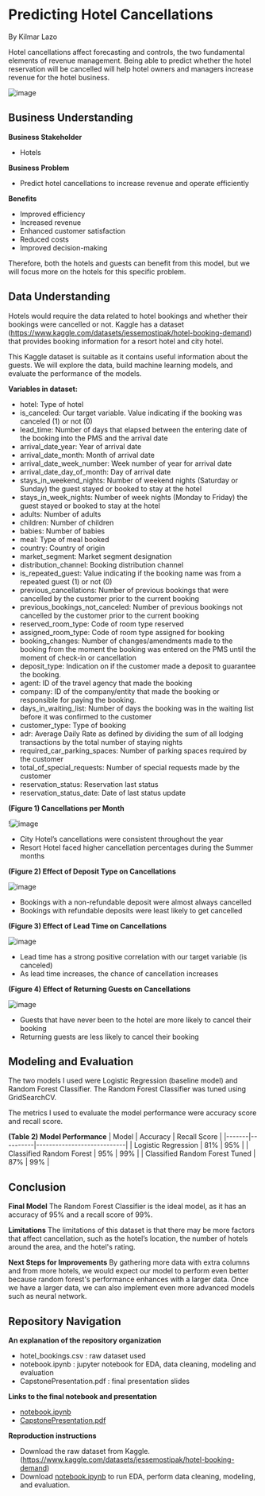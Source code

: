 # Predicting Hotel Cancellations
By Kilmar Lazo

Hotel cancellations affect forecasting and controls, the two fundamental elements of revenue management. Being able to predict whether the hotel reservation will be cancelled will help hotel owners and managers increase revenue for the hotel business.

![image](https://user-images.githubusercontent.com/110120531/216509069-2569a3df-085f-461c-92d8-052b16fbf1c0.png)

## Business Understanding

**Business Stakeholder**
- Hotels

**Business Problem**
- Predict hotel cancellations to increase revenue and operate efficiently

**Benefits**
- Improved efficiency
- Increased revenue
- Enhanced customer satisfaction
- Reduced costs
- Improved decision-making

Therefore, both the hotels and guests can benefit from this model, but we will focus more on the hotels for this specific problem.

## Data Understanding
Hotels would require the data related to hotel bookings and whether their bookings were cancelled or not. Kaggle has a dataset
(https://www.kaggle.com/datasets/jessemostipak/hotel-booking-demand) that provides booking information for a resort hotel and city hotel.

This Kaggle dataset is suitable as it contains useful information about the guests. We will explore the data, build machine learning models, and evaluate the performance of the models. 

**Variables in dataset:**

- hotel: Type of hotel
- is_canceled: Our target variable. Value indicating if the booking was canceled (1) or not (0)
- lead_time: Number of days that elapsed between the entering date of the booking into the PMS and the arrival date
- arrival_date_year: Year of arrival date
- arrival_date_month: Month of arrival date
- arrival_date_week_number: Week number of year for arrival date
- arrival_date_day_of_month: Day of arrival date
- stays_in_weekend_nights: Number of weekend nights (Saturday or Sunday) the guest stayed or booked to stay at the hotel
- stays_in_week_nights: Number of week nights (Monday to Friday) the guest stayed or booked to stay at the hotel
- adults: Number of adults
- children: Number of children
- babies: Number of babies
- meal: Type of meal booked
- country: Country of origin
- market_segment: Market segment designation
- distribution_channel: Booking distribution channel
- is_repeated_guest: Value indicating if the booking name was from a repeated guest (1) or not (0)
- previous_cancellations: Number of previous bookings that were cancelled by the customer prior to the current booking
- previous_bookings_not_canceled: Number of previous bookings not cancelled by the customer prior to the current booking
- reserved_room_type: Code of room type reserved
- assigned_room_type: Code of room type assigned for booking
- booking_changes: Number of changes/amendments made to the booking from the moment the booking was entered on the PMS until the moment of check-in or cancellation
- deposit_type: Indication on if the customer made a deposit to guarantee the booking.
- agent: ID of the travel agency that made the booking
- company: ID of the company/entity that made the booking or responsible for paying the booking.
- days_in_waiting_list: Number of days the booking was in the waiting list before it was confirmed to the customer
- customer_type: Type of booking
- adr: Average Daily Rate as defined by dividing the sum of all lodging transactions by the total number of staying nights
- required_car_parking_spaces: Number of parking spaces required by the customer
- total_of_special_requests: Number of special requests made by the customer
- reservation_status: Reservation last status
- reservation_status_date: Date of last status update

**(Figure 1) Cancellations per Month**

!![image](https://user-images.githubusercontent.com/110120531/216507065-a64edf7a-e1db-41ae-8637-84c577ef9621.png)

- City Hotel’s cancellations were consistent throughout the year
- Resort Hotel faced higher cancellation percentages during the Summer months

**(Figure 2) Effect of Deposit Type on Cancellations**

![image](https://user-images.githubusercontent.com/110120531/216507550-1946545b-2628-47b2-b2e8-3278fc225af5.png)

- Bookings with a non-refundable deposit were almost always cancelled
- Bookings with refundable deposits were least likely to get cancelled

**(Figure 3) Effect of Lead Time on Cancellations**

![image](https://user-images.githubusercontent.com/110120531/216508891-1ea306d3-7060-4157-ba00-92fcba806279.png)

- Lead time has a strong positive correlation with our target variable (is canceled)
- As lead time increases, the chance of cancellation increases

**(Figure 4) Effect of Returning Guests on Cancellations**

![image](https://user-images.githubusercontent.com/110120531/216508921-e4024fe0-5418-4b01-a0a4-660a962bb2ee.png)

- Guests that have never been to the hotel are more likely to cancel their booking
- Returning guests are less likely to cancel their booking

## Modeling and Evaluation

The two models I used were Logistic Regression (baseline model) and Random Forest Classifier. The Random Forest Classifier was tuned using GridSearchCV.

The metrics I used to evaluate the model performance were accuracy score and recall score. 

**(Table 2) Model Performance**
| Model | Accuracy | Recall Score |
|-------|----------|----------------------------|
| Logistic Regression | 81% | 95% |
| Classified Random Forest | 95% | 99% |
| Classified Random Forest Tuned | 87% | 99% |

## Conclusion

**Final Model**
The Random Forest Classifier is the ideal model, as it has an accuracy of 95% and a recall score of 99%.

**Limitations**
The limitations of this dataset is that there may be more factors that affect cancellation, such as the hotel’s location, the number of hotels around the area, and the hotel's rating.

**Next Steps for Improvements**
By gathering more data with extra columns and from more hotels, we would expect our model to perform even better because random forest's performance enhances with a larger data.
Once we have a larger data, we can also implement even more advanced models such as neural network. 

## Repository Navigation

**An explanation of the repository organization**
- hotel_bookings.csv : raw dataset used
- notebook.ipynb : jupyter notebook for EDA, data cleaning, modeling and evaluation
- CapstonePresentation.pdf : final presentation slides

**Links to the final notebook and presentation**
- [notebook.ipynb](.//notebook.ipynb)
- [CapstonePresentation.pdf](.//CapstonePresentation.pdf)

**Reproduction instructions**
- Download the raw dataset from Kaggle. (https://www.kaggle.com/datasets/jessemostipak/hotel-booking-demand)
- Download [notebook.ipynb](.//notebook.ipynb) to run EDA, perform data cleaning, modeling, and evaluation.

